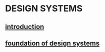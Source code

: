 # DESIGN SYSTEMS

## [introduction](Docs/1.%20Introduction/readme.md)

## [foundation of design systems](Docs/2.%20Foundations%20of%20Design%20Systems/readme.md)
